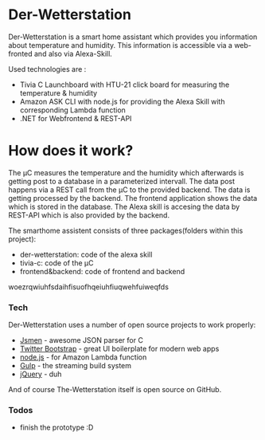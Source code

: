 # Der-Wetterstation

Der-Wetterstation is a smart home assistant which provides you information about temperature and humidity. This information is accessible via a web-fronted and also via Alexa-Skill.

Used technologies are :
  - Tivia C Launchboard with HTU-21 click board for measuring the temperature & humidity
  - Amazon ASK CLI with node.js for providing the Alexa Skill with corresponding Lambda function
  - .NET for Webfrontend & REST-API


# How does it work?
The µC measures the temperature and the humidity which afterwards is getting post to a database in a parameterized intervall. The data post happens via a REST call from the µC to the provided backend. The data is getting processed by the backend. The frontend application shows the data which is stored in the database. The Alexa skill is accesing the data by REST-API which is also provided by the backend.

The smarthome assistent consists of three packages(folders within this project):
- der-wetterstation: code of the alexa skill 
- tivia-c: code of the µC
- frontend&backend: code of frontend and backend

woezrqwiuhfsdaihfisuofhqeiuhfiuqwehfuiweqfds


### Tech
Der-Wetterstation uses a number of open source projects to work properly:

* [Jsmen] - awesome JSON parser for C
* [Twitter Bootstrap] - great UI boilerplate for modern web apps
* [node.js] - for Amazon Lambda function
* [Gulp] - the streaming build system
* [jQuery] - duh

And of course The-Wetterstation itself is open source on GitHub.

### Todos

 - finish the prototype :D

   [Jsmen]: <https://github.com/zserge/jsmn>
   [node.js]: <http://nodejs.org>
   [Twitter Bootstrap]: <http://twitter.github.com/bootstrap/>
   [jQuery]: <http://jquery.com>
   [AngularJS]: <http://angularjs.org>
   [Gulp]: <http://gulpjs.com>

